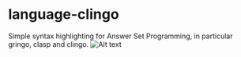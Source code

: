 # language-clingo
Simple syntax highlighting for Answer Set Programming, in particular gringo, clasp and clingo.
![Alt text](/example-screenshot.png?raw=true "Screenshot Example")
